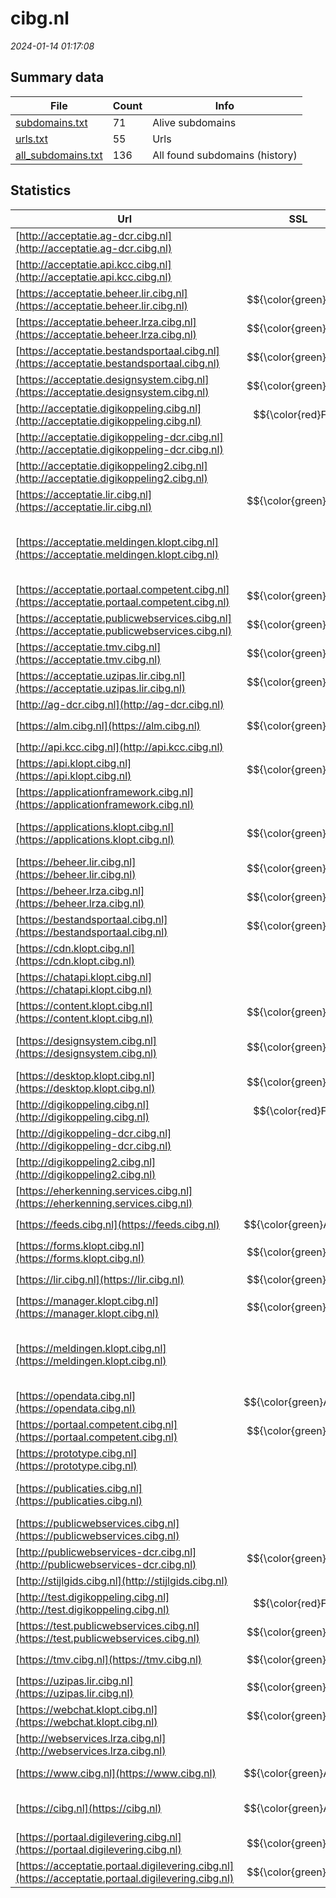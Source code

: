 # cibg.nl
*2024-01-14 01:17:08*
## Summary data
| File       | Count | Info |
|------------|-------|------|
|[subdomains.txt](/data/cibg.nl/subdomains.txt)|71|Alive subdomains|
|[urls.txt](/data/cibg.nl/urls.txt)|55|Urls|
|[all_subdomains.txt](/data/cibg.nl/all_subdomains.txt)|136|All found subdomains (history)|
## Statistics
| Url | SSL | Server | Cookie | HSTS | CSP | XFO | XXP | RP | Tech |Title |
|------------|-------|------|------|------|------|------|------|------|------|------|
|[http://acceptatie.ag-dcr.cibg.nl](http://acceptatie.ag-dcr.cibg.nl)| |BigIP| | | | | | 3:white_check_mark: |F5 BigIP||
|[http://acceptatie.api.kcc.cibg.nl](http://acceptatie.api.kcc.cibg.nl)| |BigIP| | | | | | 3:white_check_mark: |F5 BigIP||
|[https://acceptatie.beheer.lir.cibg.nl](https://acceptatie.beheer.lir.cibg.nl)| $${\color{green}A}$$ |-| |:white_check_mark: | 1:white_check_mark: | 2:white_check_mark: | 3:white_check_mark: |HSTS||
|[https://acceptatie.beheer.lrza.cibg.nl](https://acceptatie.beheer.lrza.cibg.nl)| $${\color{green}A}$$ |-| |:white_check_mark: | 1:white_check_mark: | 2:white_check_mark: | 3:white_check_mark: |HSTS||
|[https://acceptatie.bestandsportaal.cibg.nl](https://acceptatie.bestandsportaal.cibg.nl)| $${\color{green}A}$$ |-| |:white_check_mark: | 1:white_check_mark: | 2:white_check_mark: | 3:white_check_mark: |HSTS|acceptatie.besta...|
|[https://acceptatie.designsystem.cibg.nl](https://acceptatie.designsystem.cibg.nl)| $${\color{green}A}$$ |-| |:white_check_mark: | 1:white_check_mark: | 2:white_check_mark: | 3:white_check_mark: |HSTS||
|[http://acceptatie.digikoppeling.cibg.nl](http://acceptatie.digikoppeling.cibg.nl)| $${\color{red}F}$$ || | | | | | 3:white_check_mark: |||
|[http://acceptatie.digikoppeling-dcr.cibg.nl](http://acceptatie.digikoppeling-dcr.cibg.nl)| |BigIP| | | | | | 3:white_check_mark: |F5 BigIP||
|[http://acceptatie.digikoppeling2.cibg.nl](http://acceptatie.digikoppeling2.cibg.nl)| |BigIP| | | | | | 3:white_check_mark: |F5 BigIP||
|[https://acceptatie.lir.cibg.nl](https://acceptatie.lir.cibg.nl)| $${\color{green}A}$$ |-| |:white_check_mark: | 1:white_check_mark: | 2:white_check_mark: | 3:white_check_mark: |HSTS||
|[https://acceptatie.meldingen.klopt.cibg.nl](https://acceptatie.meldingen.klopt.cibg.nl)| || | | | | | 3:white_check_mark: |Amazon ALB Amazon Web Services HSTS Microsoft ASP.NET|Object moved|
|[https://acceptatie.portaal.competent.cibg.nl](https://acceptatie.portaal.competent.cibg.nl)| $${\color{green}A}$$ |-| |:white_check_mark: | 1:white_check_mark: | 2:white_check_mark: | 3:white_check_mark: |HSTS||
|[https://acceptatie.publicwebservices.cibg.nl](https://acceptatie.publicwebservices.cibg.nl)| $${\color{green}A}$$ |-| |:white_check_mark: | 1:white_check_mark: | 2:white_check_mark: | 3:white_check_mark: |HSTS||
|[https://acceptatie.tmv.cibg.nl](https://acceptatie.tmv.cibg.nl)| $${\color{green}A}$$ |-| |:white_check_mark: | 1:white_check_mark: | 2:white_check_mark: | 3:white_check_mark: |HSTS||
|[https://acceptatie.uzipas.lir.cibg.nl](https://acceptatie.uzipas.lir.cibg.nl)| $${\color{green}A}$$ |-| |:white_check_mark: | 1:white_check_mark: | 2:white_check_mark: | 3:white_check_mark: |HSTS||
|[http://ag-dcr.cibg.nl](http://ag-dcr.cibg.nl)| |BigIP| | | | | | 3:white_check_mark: |F5 BigIP||
|[https://alm.cibg.nl](https://alm.cibg.nl)| $${\color{green}A}$$ |-| |:white_check_mark: | | 1:white_check_mark: | 2:white_check_mark: | 3:white_check_mark: |Basic HSTS||
|[http://api.kcc.cibg.nl](http://api.kcc.cibg.nl)| |BigIP| | | | | | 3:white_check_mark: |F5 BigIP||
|[https://api.klopt.cibg.nl](https://api.klopt.cibg.nl)| $${\color{green}A}$$ || | | | | | 3:white_check_mark: ||403 Forbidden|
|[https://applicationframework.cibg.nl](https://applicationframework.cibg.nl)| |-| | | | | | 3:white_check_mark: |Basic HSTS||
|[https://applications.klopt.cibg.nl](https://applications.klopt.cibg.nl)| $${\color{green}A}$$ ||:white_check_mark: | | | | | 3:white_check_mark: |PHP|Agent Desktop Ap...|
|[https://beheer.lir.cibg.nl](https://beheer.lir.cibg.nl)| $${\color{green}A}$$ |-| |:white_check_mark: | 1:white_check_mark: | 2:white_check_mark: | 3:white_check_mark: |HSTS||
|[https://beheer.lrza.cibg.nl](https://beheer.lrza.cibg.nl)| $${\color{green}A}$$ |-| |:white_check_mark: | 1:white_check_mark: | 2:white_check_mark: | 3:white_check_mark: |HSTS||
|[https://bestandsportaal.cibg.nl](https://bestandsportaal.cibg.nl)| $${\color{green}A}$$ |-| |:white_check_mark: | 1:white_check_mark: | 2:white_check_mark: | 3:white_check_mark: |HSTS|bestandsportaal....|
|[https://cdn.klopt.cibg.nl](https://cdn.klopt.cibg.nl)| || | | | | | 3:white_check_mark: ||403 Forbidden|
|[https://chatapi.klopt.cibg.nl](https://chatapi.klopt.cibg.nl)| || | | | | | 3:white_check_mark: ||403 Forbidden|
|[https://content.klopt.cibg.nl](https://content.klopt.cibg.nl)| $${\color{green}A}$$ || | | | | | 3:white_check_mark: ||403 Forbidden|
|[https://designsystem.cibg.nl](https://designsystem.cibg.nl)| $${\color{green}A}$$ |-| |:white_check_mark: | | 1:white_check_mark: | 2:white_check_mark: | 3:white_check_mark: |HSTS|CIBG Design syst...|
|[https://desktop.klopt.cibg.nl](https://desktop.klopt.cibg.nl)| $${\color{green}A}$$ || | | | | | 3:white_check_mark: |PHP||
|[http://digikoppeling.cibg.nl](http://digikoppeling.cibg.nl)| $${\color{red}F}$$ || | | | | | 3:white_check_mark: |||
|[http://digikoppeling-dcr.cibg.nl](http://digikoppeling-dcr.cibg.nl)| |BigIP| | | | | | 3:white_check_mark: |F5 BigIP||
|[http://digikoppeling2.cibg.nl](http://digikoppeling2.cibg.nl)| |BigIP| | | | | | 3:white_check_mark: |F5 BigIP||
|[https://eherkenning.services.cibg.nl](https://eherkenning.services.cibg.nl)| || | | | | | 3:white_check_mark: |HSTS|302 Found|
|[https://feeds.cibg.nl](https://feeds.cibg.nl)| $${\color{green}A+}$$ |nginx| |:white_check_mark: | | 1:white_check_mark: | 2:white_check_mark: | 3:white_check_mark: |HSTS Nginx||
|[https://forms.klopt.cibg.nl](https://forms.klopt.cibg.nl)| $${\color{green}A}$$ || | | | | | 3:white_check_mark: ||404 Not Found|
|[https://lir.cibg.nl](https://lir.cibg.nl)| $${\color{green}A}$$ |-| |:white_check_mark: | 1:white_check_mark: | 2:white_check_mark: | 3:white_check_mark: |HSTS||
|[https://manager.klopt.cibg.nl](https://manager.klopt.cibg.nl)| $${\color{green}A}$$ ||:white_check_mark: | | | | | 3:white_check_mark: |||
|[https://meldingen.klopt.cibg.nl](https://meldingen.klopt.cibg.nl)| || | | | | | 3:white_check_mark: |Amazon ALB Amazon Web Services HSTS Microsoft ASP.NET|Object moved|
|[https://opendata.cibg.nl](https://opendata.cibg.nl)| $${\color{green}A+}$$ |nginx| |:white_check_mark: | | 1:white_check_mark: | 2:white_check_mark: | 3:white_check_mark: |HSTS Nginx||
|[https://portaal.competent.cibg.nl](https://portaal.competent.cibg.nl)| $${\color{green}A}$$ |-| |:white_check_mark: | 1:white_check_mark: | 2:white_check_mark: | 3:white_check_mark: |HSTS||
|[https://prototype.cibg.nl](https://prototype.cibg.nl)| |-| | | | | | 3:white_check_mark: |Basic HSTS||
|[https://publicaties.cibg.nl](https://publicaties.cibg.nl)| || | | | | | 3:white_check_mark: |HSTS|404 - Not Found...|
|[https://publicwebservices.cibg.nl](https://publicwebservices.cibg.nl)| |-| | | | | | 3:white_check_mark: |HSTS||
|[http://publicwebservices-dcr.cibg.nl](http://publicwebservices-dcr.cibg.nl)| $${\color{green}A}$$ |BigIP| |:white_check_mark: | | 1:white_check_mark: | 2:white_check_mark: | 3:white_check_mark: |F5 BigIP||
|[http://stijlgids.cibg.nl](http://stijlgids.cibg.nl)| || | | | | | 3:white_check_mark: |||
|[http://test.digikoppeling.cibg.nl](http://test.digikoppeling.cibg.nl)| $${\color{red}F}$$ |-| | | | 1:white_check_mark: | 2:white_check_mark: | 3:white_check_mark: |||
|[https://test.publicwebservices.cibg.nl](https://test.publicwebservices.cibg.nl)| $${\color{green}A}$$ |-| |:white_check_mark: | | 1:white_check_mark: | 2:white_check_mark: | 3:white_check_mark: |HSTS||
|[https://tmv.cibg.nl](https://tmv.cibg.nl)| $${\color{green}A}$$ |-| |:white_check_mark: | | 1:white_check_mark: | 2:white_check_mark: | 3:white_check_mark: |HSTS||
|[https://uzipas.lir.cibg.nl](https://uzipas.lir.cibg.nl)| $${\color{green}A}$$ |-| |:white_check_mark: | | 1:white_check_mark: | 2:white_check_mark: | 3:white_check_mark: |HSTS|Landelijk Implan...|
|[https://webchat.klopt.cibg.nl](https://webchat.klopt.cibg.nl)| $${\color{green}A}$$ || | | | | | 3:white_check_mark: ||404 Not Found|
|[http://webservices.lrza.cibg.nl](http://webservices.lrza.cibg.nl)| |BigIP| | | | | | 3:white_check_mark: |F5 BigIP||
|[https://www.cibg.nl](https://www.cibg.nl)| $${\color{green}A+}$$ |nginx| |:white_check_mark: |:warning: | 1:white_check_mark: | 2:white_check_mark: | 3:white_check_mark: |Bloomreach HSTS Nginx|Home | CIBG|
|[https://cibg.nl](https://cibg.nl)| $${\color{green}A+}$$ |nginx| |:white_check_mark: |:warning: | 1:white_check_mark: | 2:white_check_mark: | 3:white_check_mark: |HSTS Nginx|301 Moved Perman...|
|[https://portaal.digilevering.cibg.nl](https://portaal.digilevering.cibg.nl)| $${\color{green}A}$$ |-| |:white_check_mark: | | 1:white_check_mark: | 2:white_check_mark: | 3:white_check_mark: |HSTS||
|[https://acceptatie.portaal.digilevering.cibg.nl](https://acceptatie.portaal.digilevering.cibg.nl)| $${\color{green}A}$$ |-| |:white_check_mark: | 1:white_check_mark: | 2:white_check_mark: | 3:white_check_mark: |HSTS||